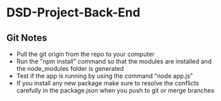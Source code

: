 # DSD-Project-Back-End

## Git Notes

* Pull the git origin from the repo to your computer
* Run the "npm install" command so that the modules are installed and the node_modules folder is generated
* Test if the app is running by using the command "node app.js"
* If you install any new package make sure to resolve the conflicts carefully in the package.json when you push to git or merge branches
